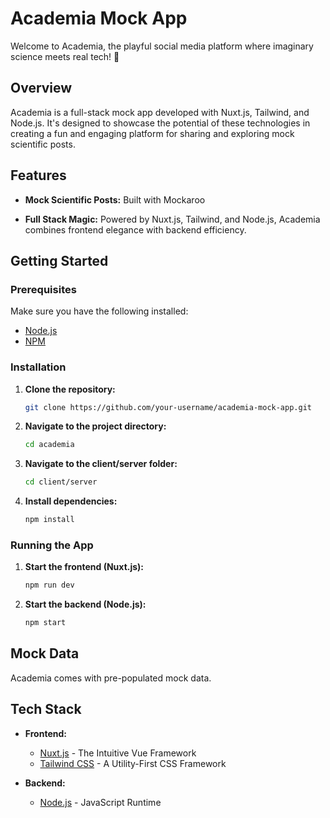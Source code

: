 # Academia Mock App

Welcome to Academia, the playful social media platform where imaginary science meets real tech! 🚀

## Overview

Academia is a full-stack mock app developed with Nuxt.js, Tailwind, and Node.js. It's designed to showcase the potential of these technologies in creating a fun and engaging platform for sharing and exploring mock scientific posts.

## Features

- **Mock Scientific Posts:** Built with Mockaroo

- **Full Stack Magic:** Powered by Nuxt.js, Tailwind, and Node.js, Academia combines frontend elegance with backend efficiency.


## Getting Started

### Prerequisites

Make sure you have the following installed:

- [Node.js](https://nodejs.org/)
- [NPM](https://www.npmjs.com/)

### Installation

1. **Clone the repository:**
    ```bash
    git clone https://github.com/your-username/academia-mock-app.git
    ```

2. **Navigate to the project directory:**
    ```bash
    cd academia
    ```
3. **Navigate to the client/server folder:**
   ```bash
   cd client/server
   ```

4. **Install dependencies:**
    ```bash
    npm install
    ```

### Running the App

1. **Start the frontend (Nuxt.js):**
    ```bash
    npm run dev
    ```

2. **Start the backend (Node.js):**
    ```bash
    npm start
    ```

## Mock Data

Academia comes with pre-populated mock data. 

## Tech Stack

- **Frontend:**
  - [Nuxt.js](https://nuxtjs.org/) - The Intuitive Vue Framework
  - [Tailwind CSS](https://tailwindcss.com/) - A Utility-First CSS Framework

- **Backend:**
  - [Node.js](https://nodejs.org/) - JavaScript Runtime


